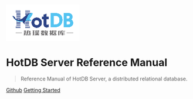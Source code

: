 ![logo](assets/logo_wide.png ":size=200x100")

# HotDB Server Reference Manual

> Reference Manual of HotDB Server, a distributed relational database.

[Github](https://github.com/HotDB-Community/HotDB-Knowledge-Base)
[Getting Started](en/README.md)
